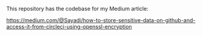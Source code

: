 This repository has the codebase for my Medium article:

https://medium.com/@Sayadi/how-to-store-sensitive-data-on-github-and-access-it-from-circleci-using-openssl-encryption

